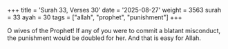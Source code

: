 +++
title = 'Surah 33, Verses 30'
date = '2025-08-27'
weight = 3563
surah = 33
ayah = 30
tags = ["allah", "prophet", "punishment"]
+++

O wives of the Prophet! If any of you were to commit a blatant misconduct, the punishment would be doubled for her. And that is easy for Allah.